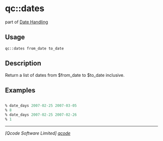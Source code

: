 qc::dates
=========

part of [Date Handling](../date.md)

Usage
-----
`qc::dates from_date to_date`

Description
-----------
Return a list of dates from $from_date to $to_date inclusive.

Examples
--------
```tcl

% date_days 2007-02-25 2007-03-05
% 8
% date_days 2007-02-25 2007-02-26
% 1

```

----------------------------------
*[Qcode Software Limited] [qcode]*

[qcode]: http://www.qcode.co.uk "Qcode Software"